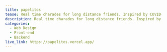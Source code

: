 ```yaml
---
title: papelitos
tease: Real time charades for long distance friends. Inspired by COVID-19.
description: Real time charades for long distance friends. Inspired by COVID-19.
categories:
  - Web Design
  - Front-end
  - Backend
live_link: https://papelitos.vercel.app/
---
```

